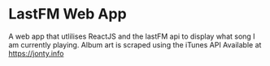 # LastFM Web App
A web app that utlilises ReactJS and the lastFM api to display what song I am currently playing. Album art is scraped using the iTunes API
Available at https://jonty.info

